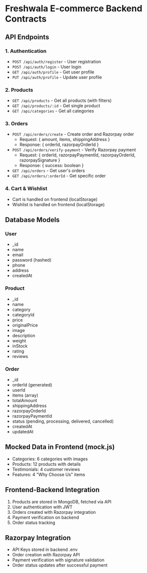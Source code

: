 # Freshwala E-commerce Backend Contracts

## API Endpoints

### 1. Authentication
- `POST /api/auth/register` - User registration
- `POST /api/auth/login` - User login
- `GET /api/auth/profile` - Get user profile
- `PUT /api/auth/profile` - Update user profile

### 2. Products
- `GET /api/products` - Get all products (with filters)
- `GET /api/products/:id` - Get single product
- `GET /api/categories` - Get all categories

### 3. Orders
- `POST /api/orders/create` - Create order and Razorpay order
  - Request: { amount, items, shippingAddress }
  - Response: { orderId, razorpayOrderId }
- `POST /api/orders/verify-payment` - Verify Razorpay payment
  - Request: { orderId, razorpayPaymentId, razorpayOrderId, razorpaySignature }
  - Response: { success: boolean }
- `GET /api/orders` - Get user's orders
- `GET /api/orders/:orderId` - Get specific order

### 4. Cart & Wishlist
- Cart is handled on frontend (localStorage)
- Wishlist is handled on frontend (localStorage)

## Database Models

### User
- _id
- name
- email
- password (hashed)
- phone
- address
- createdAt

### Product
- _id
- name
- category
- categoryId
- price
- originalPrice
- image
- description
- weight
- inStock
- rating
- reviews

### Order
- _id
- orderId (generated)
- userId
- items (array)
- totalAmount
- shippingAddress
- razorpayOrderId
- razorpayPaymentId
- status (pending, processing, delivered, cancelled)
- createdAt
- updatedAt

## Mocked Data in Frontend (mock.js)
- Categories: 6 categories with images
- Products: 12 products with details
- Testimonials: 4 customer reviews
- Features: 4 "Why Choose Us" items

## Frontend-Backend Integration
1. Products are stored in MongoDB, fetched via API
2. User authentication with JWT
3. Orders created with Razorpay integration
4. Payment verification on backend
5. Order status tracking

## Razorpay Integration
- API Keys stored in backend .env
- Order creation with Razorpay API
- Payment verification with signature validation
- Order status updates after successful payment
